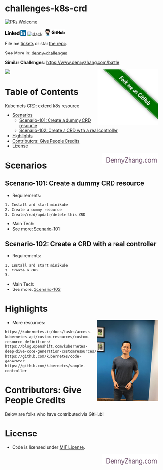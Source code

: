 # challenges-k8s-crd

[![PRs Welcome](https://img.shields.io/badge/PRs-welcome-brightgreen.svg)](http://makeapullrequest.com)

[![LinkedIn](https://raw.githubusercontent.com/USDevOps/mywechat-slack-group/master/images/linkedin_icon.png)](https://www.linkedin.com/in/dennyzhang001) <a href="https://www.dennyzhang.com/slack" target="_blank" rel="nofollow"><img src="http://slack.dennyzhang.com/badge.svg" alt="slack"/></a> [![Github](https://raw.githubusercontent.com/USDevOps/mywechat-slack-group/master/images/github.png)](https://github.com/DennyZhang)

File me [tickets](https://github.com/DennyZhang/challenges-k8s-crd/issues) or star [the repo](https://github.com/DennyZhang/challenges-k8s-crd).

See More in: [denny-challenges](https://github.com/topics/denny-challenges)

**Similar Challenges**: https://www.dennyzhang.com/battle

<a href="https://github.com/DennyZhang?tab=followers"><img align="right" width="200" height="183" src="https://raw.githubusercontent.com/USDevOps/mywechat-slack-group/master/images/fork_github.png" /></a>

<a href="https://www.dennyzhang.com"><img src="https://raw.githubusercontent.com/DennyZhang/challenges-kubernetes/master/images/kubernetes.png"/> </a>

Table of Contents
=================
Kubernets CRD: extend k8s resource

   * [Scenarios](#scenarios)
      * [Scenario-101: Create a dummy CRD resource](#scenario-101-create-a-dummy-crd-resource)
      * [Scenario-102: Create a CRD with a real controller](#scenario-102-create-a-crd-with-a-real-controller)
   * [Highlights](#highlights)
   * [Contributors: Give People Credits](#contributors-give-people-credits)
   * [License](#license)

<a href="https://www.dennyzhang.com"><img align="right" width="185" height="37" src="https://raw.githubusercontent.com/USDevOps/mywechat-slack-group/master/images/dns_small.png"></a>

# Scenarios

## Scenario-101: Create a dummy CRD resource
- Requirements:
```
1. Install and start minikube
2. Create a dummy resource
3. Create/read/update/delete this CRD
```
- Main Tech:
- See more: [Scenario-101](./Scenario-101)

## Scenario-102: Create a CRD with a real controller
- Requirements:
```
1. Install and start minikube
2. Create a CRD
3.
```
- Main Tech:
- See more: [Scenario-102](./Scenario-102)

# Highlights
<a href="https://www.dennyzhang.com"><img align="right" width="201" height="268" src="https://raw.githubusercontent.com/USDevOps/mywechat-slack-group/master/images/denny_201706.png"></a>

- More resources:
```
https://kubernetes.io/docs/tasks/access-kubernetes-api/custom-resources/custom-resource-definitions/
https://blog.openshift.com/kubernetes-deep-dive-code-generation-customresources/
https://github.com/kubernetes/code-generator
https://github.com/kubernetes/sample-controller
```

# Contributors: Give People Credits
Below are folks who have contributed via GitHub!

# License
- Code is licensed under [MIT License](https://www.dennyzhang.com/wp-content/mit_license.txt).

<a href="https://www.dennyzhang.com"><img align="right" width="185" height="37" src="https://raw.githubusercontent.com/USDevOps/mywechat-slack-group/master/images/dns_small.png"></a>
